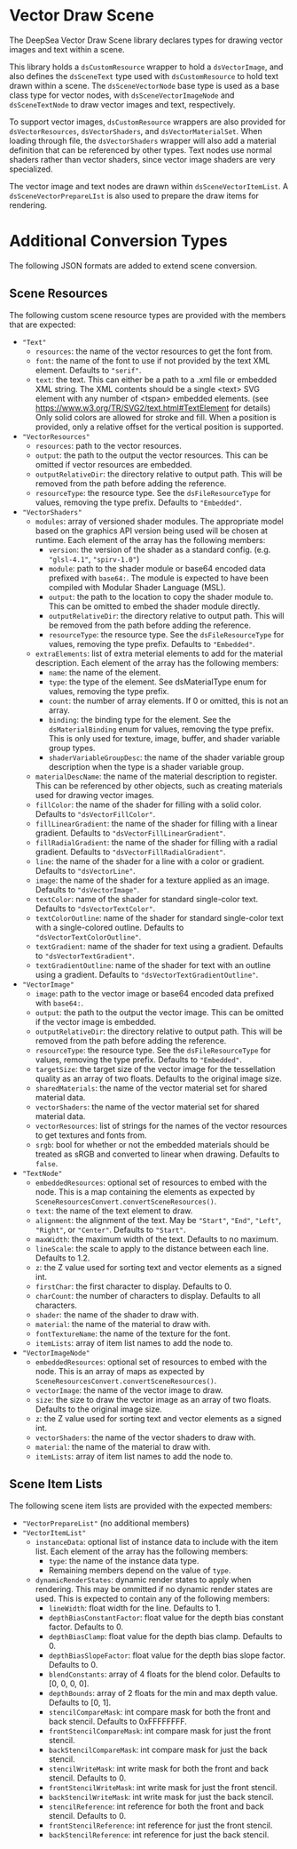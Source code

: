 # Vector Draw Scene

The DeepSea Vector Draw Scene library declares types for drawing vector images and text within a scene.

This library holds a `dsCustomResource` wrapper to hold a `dsVectorImage`, and also defines the `dsSceneText` type used with `dsCustomResource` to hold text drawn within a scene. The `dsSceneVectorNode` base type is used as a base class type for vector nodes, with `dsSceneVectorImageNode` and `dsSceneTextNode` to draw vector images and text, respectively.

To support vector images, `dsCustomResource` wrappers are also provided for `dsVectorResources`, `dsVectorShaders`, and `dsVectorMaterialSet`. When loading through file, the `dsVectorShaders` wrapper will also add a material definition that can be referenced by other types. Text nodes use normal shaders rather than vector shaders, since vector image shaders are very specialized.

The vector image and text nodes are drawn within `dsSceneVectorItemList`. A `dsSceneVectorPrepareLIst` is also used to prepare the draw items for rendering.

# Additional Conversion Types

The following JSON formats are added to extend scene conversion.

## Scene Resources

The following custom scene resource types are provided with the members that are expected:

* `"Text"`
	* `resources`: the name of the vector resources to get the font from.
	* `font`: the name of the font to use if not provided by the text XML element. Defaults to `"serif"`.
	* `text`: the text. This can either be a path to a .xml file or embedded XML string. The XML contents should be a single \<text\> SVG element with any number of \<tspan\> embedded elements. (see https://www.w3.org/TR/SVG2/text.html#TextElement for details) Only solid colors are allowed for stroke and fill. When a position is provided, only a relative offset for the vertical position is supported.
* `"VectorResources"`
	* `resources`: path to the vector resources.
	* `output`: the path to the output the vector resources. This can be omitted if vector resources are embedded.
	* `outputRelativeDir`: the directory relative to output path. This will be removed from the path before adding the reference.
	* `resourceType`: the resource type. See the `dsFileResourceType` for values, removing the type prefix. Defaults to `"Embedded"`.
* `"VectorShaders"`
	* `modules`: array of versioned shader modules. The appropriate model based on the graphics API version being used will be chosen at runtime. Each element of the array has the following members:
		* `version`: the version of the shader as a standard config. (e.g. `"glsl-4.1"`, `"spirv-1.0"`)
		* `module`: path to the shader module or base64 encoded data prefixed with `base64:`. The module is expected to have been compiled with Modular Shader Language (MSL).
		* `output`: the path to the location to copy the shader module to. This can be omitted to embed the shader module directly.
		* `outputRelativeDir`: the directory relative to output path. This will be removed from the path before adding the reference.
		* `resourceType`: the resource type. See the `dsFileResourceType` for values, removing the type prefix. Defaults to `"Embedded"`.
	* `extraElements`: list of extra meterial elements to add for the material description. Each element of the array has the following members:
		* `name`: the name of the element.
		* `type`: the type of the element. See dsMaterialType enum for values, removing the type prefix.
		* `count`: the number of array elements. If 0 or omitted, this is not an array.
		* `binding`: the binding type for the element. See the `dsMaterialBinding` enum for values, removing the type prefix. This is only used for texture, image, buffer, and shader variable group types.
		* `shaderVariableGroupDesc`: the name of the shader variable group description when the type is a shader variable group.
	* `materialDescName`: the name of the material description to register. This can be referenced by other objects, such as creating materials used for drawing vector images.
	* `fillColor`: the name of the shader for filling with a solid color. Defaults to `"dsVectorFillColor"`.
	* `fillLinearGradient`: the name of the shader for filling with a linear gradient. Defaults to `"dsVectorFillLinearGradient"`.
	* `fillRadialGradient`: the name of the shader for filling with a radial gradient. Defaults to `"dsVectorFillRadialGradient"`.
	* `line`: the name of the shader for a line with a color or gradient. Defaults to `"dsVectorLine"`.
	* `image`: the name of the shader for a texture applied as an image. Defaults to `"dsVectorImage"`.
	* `textColor`: name of the shader for standard single-color text. Defaults to `"dsVectorTextColor"`.
	* `textColorOutline`: name of the shader for standard single-color text with a single-colored outline. Defaults to `"dsVectorTextColorOutline"`.
	* `textGradient`: name of the shader for text using a gradient. Defaults to `"dsVectorTextGradient"`.
	* `textGradientOutline`: name of the shader for text with an outline using a gradient. Defaults to `"dsVectorTextGradientOutline"`.
* `"VectorImage"`
	* `image`: path to the vector image or base64 encoded data prefixed with `base64:`.
	* `output`: the path to the output the vector image. This can be omitted if the vector image is embedded.
	* `outputRelativeDir`: the directory relative to output path. This will be removed from the path before adding the reference.
	* `resourceType`: the resource type. See the `dsFileResourceType` for values, removing the type prefix. Defaults to `"Embedded"`.
	* `targetSize`: the target size of the vector image for the tessellation quality as an array of two floats. Defaults to the original image size.
	* `sharedMaterials`: the name of the vector material set for shared material data.
	* `vectorShaders`: the name of the vector material set for shared material data.
	* `vectorResources`: list of strings for the names of the vector resources to get textures and fonts from.
	* `srgb`: bool for whether or not the embedded materials should be treated as sRGB and converted to linear when drawing. Defaults to `false`.
* `"TextNode"`
	* `embeddedResources`: optional set of resources to embed with the node. This is a map containing the elements as expected by `SceneResourcesConvert.convertSceneResources()`.
	* `text`: the name of the text element to draw. 
	* `alignment`: the alignment of the text. May be `"Start"`, `"End"`, `"Left"`, `"Right"`, or `"Center"`. Defaults to `"Start"`.
	* `maxWidth`: the maximum width of the text. Defaults to no maximum.
	* `lineScale`: the scale to apply to the distance between each line. Defaults to 1.2.
	* `z`: the Z value used for sorting text and vector elements as a signed int.
	* `firstChar`: the first character to display. Defaults to 0.
	* `charCount`: the number of characters to display. Defaults to all characters.
	* `shader`: the name of the shader to draw with.
	* `material`: the name of the material to draw with.
	* `fontTextureName`: the name of the texture for the font.
	* `itemLists`: array of item list names to add the node to.
* `"VectorImageNode"`
	* `embeddedResources`: optional set of resources to embed with the node. This is an array of maps as expected by `SceneResourcesConvert.convertSceneResources()`.
	* `vectorImage`: the name of the vector image to draw.
	* `size`: the size to draw the vector image as an array of two floats. Defaults to the original image size.
	* `z`: the Z value used for sorting text and vector elements as a signed int.
	* `vectorShaders`: the name of the vector shaders to draw with.
	* `material`: the name of the material to draw with.
	* `itemLists`: array of item list names to add the node to.
	
## Scene Item Lists

The following scene item lists are provided with the expected members:

* `"VectorPrepareList"` (no additional members)
* `"VectorItemList"`
	* `instanceData`: optional list of instance data to include with the item list. Each element of the array has the following members:
		* `type`: the name of the instance data type.
		* Remaining members depend on the value of `type`.
	* `dynamicRenderStates`: dynamic render states to apply when rendering. This may be ommitted if no dynamic render states are used. This is expected to contain any of the following members:
		* `lineWidth`: float width for the line. Defaults to 1.
		* `depthBiasConstantFactor`: float value for the depth bias constant factor. Defaults to 0.
		* `depthBiasClamp`: float value for the depth bias clamp. Defaults to 0.
		* `depthBiasSlopeFactor`: float value for the depth bias slope factor. Defaults to 0.
		* `blendConstants`: array of 4 floats for the blend color. Defaults to \[0, 0, 0, 0\].
		* `depthBounds`: array of 2 floats for the min and max depth value. Defaults to \[0, 1\].
		* `stencilCompareMask`: int compare mask for both the front and back stencil. Defaults to 0xFFFFFFFF.
		* `frontStencilCompareMask`: int compare mask for just the front stencil.
		* `backStencilCompareMask`: int compare mask for just the back stencil.
		* `stencilWriteMask`: int write mask for both the front and back stencil. Defaults to 0.
		* `frontStencilWriteMask`: int write mask for just the front stencil.
		* `backStencilWriteMask`: int write mask for just the back stencil.
		* `stencilReference`: int reference for both the front and back stencil. Defaults to 0.
		* `frontStencilReference`: int reference for just the front stencil.
		* `backStencilReference`: int reference for just the back stencil.
